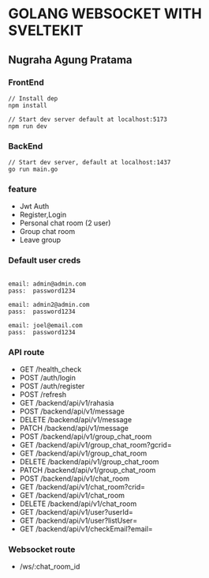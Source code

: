 # GOLANG WEBSOCKET WITH SVELTEKIT

## Nugraha Agung Pratama

### FrontEnd

```console
// Install dep
npm install

// Start dev server default at localhost:5173
npm run dev

```

### BackEnd

```console
// Start dev server, default at localhost:1437
go run main.go
```

### feature

- Jwt Auth
- Register,Login
- Personal chat room (2 user)
- Group chat room
- Leave group

### Default user creds

```console

email: admin@admin.com
pass:  password1234

email: admin2@admin.com
pass:  password1234

email: joel@email.com
pass:  password1234

```

### API route

- GET /health_check
- POST /auth/login
- POST /auth/register
- POST /refresh
- GET /backend/api/v1/rahasia
- POST /backend/api/v1/message
- DELETE /backend/api/v1/message
- PATCH /backend/api/v1/message
- POST /backend/api/v1/group_chat_room
- GET /backend/api/v1/group_chat_room?gcrid=
- GET /backend/api/v1/group_chat_room
- DELETE /backend/api/v1/group_chat_room
- PATCH /backend/api/v1/group_chat_room
- POST /backend/api/v1/chat_room
- GET /backend/api/v1/chat_room?crid=
- GET /backend/api/v1/chat_room
- DELETE /backend/api/v1/chat_room
- GET /backend/api/v1/user?userId=
- GET /backend/api/v1/user?listUser=
- GET /backend/api/v1/checkEmail?email=

### Websocket route

- /ws/:chat_room_id
